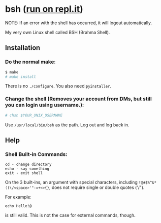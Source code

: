 # bsh (<a href="https://repl.it/@GaneshaSharma/BSH">run on <a href="https://repl.it">repl.it</a></a>)
NOTE: If an error with the shell has occurred, it will logout automatically.

My very own Linux shell called BSH (Brahma Shell).

## Installation
### Do the normal make:
```bash
$ make
# make install
```
There is no `./configure`. You also need `pyinstaller`.
### Change the shell (Removes your account from DMs, but still you can login using username.):
```bash
# chsh $YOUR_UNIX_USERNAME
```
Use `/usr/local/bin/bsh` as the path.
Log out and log back in.
## Help
### Shell Built-in Commands:
```bsh
cd - change directory
echo - say something
exit - exit shell
```
On the 3 built-ins, an argument with special characters, including `!@#$%^&*()\/<space>'"-=+<>{}`, does not require single or double quotes ('/").

For example:
```bsh
echo Hello!@
```
is still valid. This is not the case for external commands, though.
